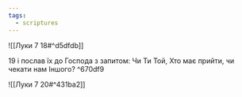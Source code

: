 ```yaml
---
tags:
  - scriptures
---
```


![[Луки 7 18#^d5dfdb]]

19 і послав їх до Господа з запитом: Чи Ти Той, Хто має прийти, чи чекати нам Іншого? ^670df9

![[Луки 7 20#^431ba2]]